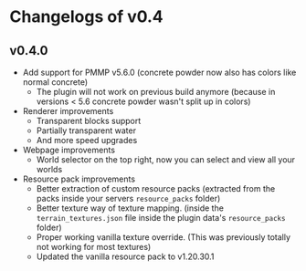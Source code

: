 # Changelogs of v0.4

## v0.4.0
- Add support for PMMP v5.6.0 (concrete powder now also has colors like normal concrete)
  - The plugin will not work on previous build anymore (because in versions < 5.6 concrete powder wasn't split up in colors)
- Renderer improvements
  - Transparent blocks support
  - Partially transparent water
  - And more speed upgrades
- Webpage improvements
  - World selector on the top right, now you can select and view all your worlds
- Resource pack improvements
  - Better extraction of custom resource packs (extracted from the packs inside your servers `resource_packs` folder)
  - Better texture way of texture mapping. (inside the `terrain_textures.json` file inside the plugin data's `resource_packs` folder)
  - Proper working vanilla texture override. (This was previously totally not working for most textures)
  - Updated the vanilla resource pack to v1.20.30.1